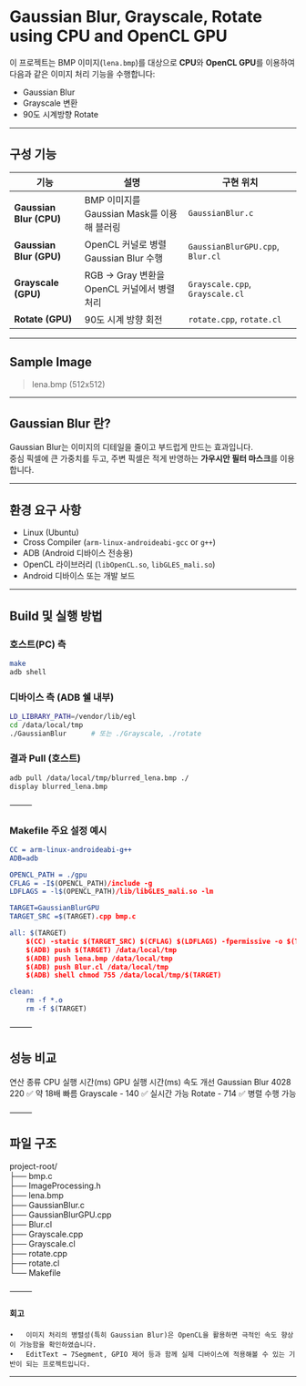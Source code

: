 # Gaussian Blur, Grayscale, Rotate using CPU and OpenCL GPU

이 프로젝트는 BMP 이미지(`lena.bmp`)를 대상으로 **CPU**와 **OpenCL GPU**를 이용하여 다음과 같은 이미지 처리 기능을 수행합니다:

- Gaussian Blur
- Grayscale 변환
- 90도 시계방향 Rotate

---

## 구성 기능

| 기능 | 설명 | 구현 위치 |
|------|------|------------|
| **Gaussian Blur (CPU)** | BMP 이미지를 Gaussian Mask를 이용해 블러링 | `GaussianBlur.c` |
| **Gaussian Blur (GPU)** | OpenCL 커널로 병렬 Gaussian Blur 수행 | `GaussianBlurGPU.cpp`, `Blur.cl` |
| **Grayscale (GPU)** | RGB → Gray 변환을 OpenCL 커널에서 병렬 처리 | `Grayscale.cpp`, `Grayscale.cl` |
| **Rotate (GPU)** | 90도 시계 방향 회전 | `rotate.cpp`, `rotate.cl` |

---

## Sample Image

> lena.bmp (512x512)

---

## Gaussian Blur 란?

Gaussian Blur는 이미지의 디테일을 줄이고 부드럽게 만드는 효과입니다.  
중심 픽셀에 큰 가중치를 두고, 주변 픽셀은 적게 반영하는 **가우시안 필터 마스크**를 이용합니다.

---

## 환경 요구 사항

- Linux (Ubuntu)
- Cross Compiler (`arm-linux-androideabi-gcc` or `g++`)
- ADB (Android 디바이스 전송용)
- OpenCL 라이브러리 (`libOpenCL.so`, `libGLES_mali.so`)
- Android 디바이스 또는 개발 보드

---

## Build 및 실행 방법

### 호스트(PC) 측

```bash
make
adb shell
```

### 디바이스 측 (ADB 쉘 내부)

```bash
LD_LIBRARY_PATH=/vendor/lib/egl
cd /data/local/tmp
./GaussianBlur      # 또는 ./Grayscale, ./rotate
```

### 결과 Pull (호스트)
```bash
adb pull /data/local/tmp/blurred_lena.bmp ./
display blurred_lena.bmp
```

⸻

### Makefile 주요 설정 예시
```CMake
CC = arm-linux-androideabi-g++
ADB=adb

OPENCL_PATH = ./gpu
CFLAG = -I$(OPENCL_PATH)/include -g
LDFLAGS = -l$(OPENCL_PATH)/lib/libGLES_mali.so -lm

TARGET=GaussianBlurGPU
TARGET_SRC =$(TARGET).cpp bmp.c

all: $(TARGET)
	$(CC) -static $(TARGET_SRC) $(CFLAG) $(LDFLAGS) -fpermissive -o $(TARGET)
	$(ADB) push $(TARGET) /data/local/tmp
	$(ADB) push lena.bmp /data/local/tmp
	$(ADB) push Blur.cl /data/local/tmp
	$(ADB) shell chmod 755 /data/local/tmp/$(TARGET)

clean:
	rm -f *.o
	rm -f $(TARGET)
```

⸻

## 성능 비교

연산 종류	CPU 실행 시간(ms)	GPU 실행 시간(ms)	속도 개선
Gaussian Blur	4028	220	✅ 약 18배 빠름
Grayscale	-	140	✅ 실시간 가능
Rotate	-	714	✅ 병렬 수행 가능


⸻

## 파일 구조

project-root/ <br>
├── bmp.c <br>
├── ImageProcessing.h <br>
├── lena.bmp <br>
├── GaussianBlur.c <br>
├── GaussianBlurGPU.cpp <br>
├── Blur.cl <br>
├── Grayscale.cpp <br>
├── Grayscale.cl <br>
├── rotate.cpp <br>
├── rotate.cl <br>
└── Makefile <br>


⸻

#### 회고
	•	이미지 처리의 병렬성(특히 Gaussian Blur)은 OpenCL을 활용하면 극적인 속도 향상이 가능함을 확인하였습니다.
	•	EditText → 7Segment, GPIO 제어 등과 함께 실제 디바이스에 적용해볼 수 있는 기반이 되는 프로젝트입니다.

---
